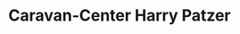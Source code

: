 ---
title: "Caravan-Center Harry Patzer"
url: /kospoda/caravan-center-harry-patzer/
shop: Autohaus
---